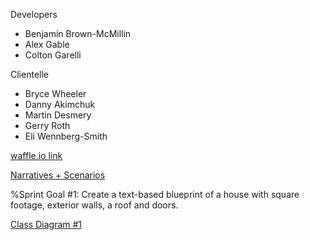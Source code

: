 Developers
- Benjamin Brown-McMillin
- Alex Gable
- Colton Garelli

Clientelle
- Bryce Wheeler
- Danny Akimchuk
- Martin Desmery
- Gerry Roth
- Eli Wennberg-Smith

[waffle.io link](https://waffle.io/ColtonGarelli/Architecture-Advisor3000)

[Narratives + Scenarios](https://docs.google.com/document/d/1nLEYT67xNYCIpPFyzdYPOfm1TsC4rcZ6pwsCby6qJ3I/)




%Sprint Goal #1:
Create a text-based blueprint of a house with square footage, exterior walls, a roof and doors.


[Class Diagram #1](https://drive.google.com/file/d/1QBEQV0W5qgyIKo9BNCyeSXJpWasZnOlm/view?usp=sharing)

